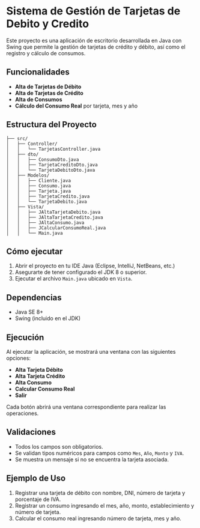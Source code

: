 # Sistema de Gestión de Tarjetas de Debito y Credito

Este proyecto es una aplicación de escritorio desarrollada en Java con Swing que permite la gestión de tarjetas de crédito y débito, así como el registro y cálculo de consumos.

## Funcionalidades

- **Alta de Tarjetas de Débito**
- **Alta de Tarjetas de Crédito**
- **Alta de Consumos**
- **Cálculo del Consumo Real** por tarjeta, mes y año

## Estructura del Proyecto

```plaintext
├── src/
│   ├── Controller/
│   │   └── TarjetasController.java
│   ├── dto/
│   │   ├── ConsumoDto.java
│   │   ├── TarjetaCreditoDto.java
│   │   └── TarjetaDebitoDto.java
│   ├── Modelos/
│   │   ├── Cliente.java
│   │   ├── Consumo.java
│   │   ├── Tarjeta.java
│   │   ├── TarjetaCredito.java
│   │   └── TarjetaDebito.java
│   ├── Vista/
│   │   ├── JAltaTarjetaDebito.java
│   │   ├── JAltaTarjetaCredito.java
│   │   ├── JAltaConsumo.java
│   │   ├── JCalcularConsumoReal.java
│   │   └── Main.java
```

## Cómo ejecutar

1. Abrir el proyecto en tu IDE Java (Eclipse, IntelliJ, NetBeans, etc.)
2. Asegurarte de tener configurado el JDK 8 o superior.
3. Ejecutar el archivo `Main.java` ubicado en `Vista`.

## Dependencias

- Java SE 8+
- Swing (incluido en el JDK)

## Ejecución

Al ejecutar la aplicación, se mostrará una ventana con las siguientes opciones:

- **Alta Tarjeta Débito**
- **Alta Tarjeta Crédito**
- **Alta Consumo**
- **Calcular Consumo Real**
- **Salir**

Cada botón abrirá una ventana correspondiente para realizar las operaciones.

## Validaciones

- Todos los campos son obligatorios.
- Se validan tipos numéricos para campos como `Mes`, `Año`, `Monto` y `IVA`.
- Se muestra un mensaje si no se encuentra la tarjeta asociada.

## Ejemplo de Uso

1. Registrar una tarjeta de débito con nombre, DNI, número de tarjeta y porcentaje de IVA.
2. Registrar un consumo ingresando el mes, año, monto, establecimiento y número de tarjeta.
3. Calcular el consumo real ingresando número de tarjeta, mes y año.
